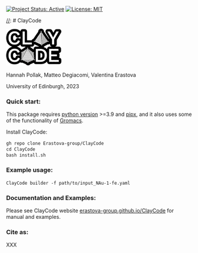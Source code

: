 [![Project Status: Active](https://www.repostatus.org/badges/latest/active.svg)](https://www.repostatus.org/#active)
[![License: MIT](https://img.shields.io/badge/License-MIT-yellow.svg)](https://opensource.org/licenses/MIT)


[//]: # ClayCode

[//]:<img src="https://github.com/Erastova-group/ClayCode/blob/b30acce3f0c85371355118c34c8fff92ce7226a5/Logo.png"  width="300" height="300">

<img src="https://github.com/Erastova-group/ClayCode/blob/ca58f5369238aa7ce668343d0af9275df20a21c1/Logo.png"  width="150" height="100">

Hannah Pollak, Matteo Degiacomi, Valentina Erastova

University of Edinburgh, 2023

 
### Quick start:

This package requires [python version](https://docs.python.org/3/using/index.html) >=3.9 and [pipx](https://pypa.github.io/pipx/installation/), and it also uses some of the functionality of [Gromacs](https://manual.gromacs.org/current/install-guide/index.html).

Install ClayCode:

```shell
gh repo clone Erastova-group/ClayCode
cd ClayCode
bash install.sh
````

### Example usage:

```shell
ClayCode builder -f path/to/input_NAu-1-fe.yaml
```

### Documentation and Examples:
Please see ClayCode website [erastova-group.github.io/ClayCode](https://erastova-group.github.io/ClayCode) for manual and examples.

### Cite as:
XXX
